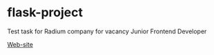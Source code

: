 # flask-project

Test task for Radium company for vacancy Junior Frontend Developer

[Web-site](http://polinchen98.pythonanywhere.com/)
